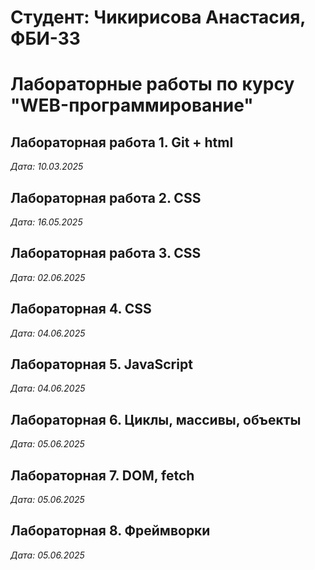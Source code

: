 # Студент: Чикирисова Анастасия, ФБИ-33

# Лабораторные работы по курсу "WEB-программирование"

## Лабораторная работа 1. Git + html

*Дата: 10.03.2025*

## Лабораторная работа 2. CSS

*Дата: 16.05.2025*

## Лабораторная работа 3. CSS

*Дата: 02.06.2025*

## Лабораторная 4. CSS

*Дата: 04.06.2025*

## Лабораторная 5. JavaScript

*Дата: 04.06.2025*

## Лабораторная 6. Циклы, массивы, объекты

*Дата: 05.06.2025*

## Лабораторная 7. DOM, fetch

*Дата: 05.06.2025*

## Лабораторная 8. Фреймворки

*Дата: 05.06.2025*